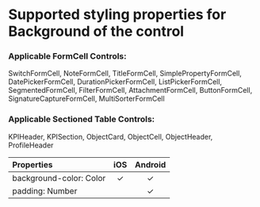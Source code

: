 # Supported styling properties for Background of the control

### Applicable FormCell Controls: 
SwitchFormCell, NoteFormCell, TitleFormCell, SimplePropertyFormCell, DatePickerFormCell, DurationPickerFormCell, ListPickerFormCell, SegmentedFormCell, FilterFormCell, AttachmentFormCell, ButtonFormCell, SignatureCaptureFormCell, MultiSorterFormCell

### Applicable Sectioned Table Controls: 
KPIHeader, KPISection, ObjectCard, ObjectCell, ObjectHeader, ProfileHeader

| Properties | iOS | Android |
|:---|:---:|:---:|
| background-color: Color | &check; | &check; |
| padding: Number |  | &check; |
